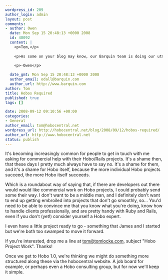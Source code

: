 ```yaml
--- 
wordpress_id: 209
author_login: admin
layout: post
comments: 
- author: Owen
  date: Mon Sep 15 20:48:13 +0000 2008
  id: 48092
  content: |
    <p>Tom,</p>
    
    <p>As some on your blog may know, our Barquin team is doing our utmost to support Hobo and to build the community and to provide additional ideas for future growth.  Our belief is that the pie will be big enough for everyone!</p>
    
    <p>-Owen</p>

  date_gmt: Mon Sep 15 20:48:13 +0000 2008
  author_email: odall@barquin.com
  author_url: http://www.barquin.com
author: Tom
title: Hobos Required
published: true
tags: []

date: 2008-09-12 09:10:56 +00:00
categories: 
- General
author_email: tom@hobocentral.net
wordpress_url: http://hobocentral.net/blog/2008/09/12/hobos-required/
author_url: http://www.hobocentral.net
status: publish
---
```

It's becoming increasingly common for people to get in touch with me asking for commercial help with their Hobo/Rails projects. It's a shame then, that these days I pretty much always have to say no. It's a shame for them, and it's a shame for Hobo itself, because the more individual Hobo projects succeed, the more Hobo itself succeeds.

Which is a roundabout way of saying that, if there are developers out there would would like commercial work on Hobo projects, I could probably send some their way. I don't want to be a middle man, and I definitely don't want to end up getting embroiled into projects that don't go smoothly, so... You'd need to be able to convince me that you know what you're doing, know how to handle clients professionally, and are pretty handy with Ruby and Rails, even if you don't (yet!) consider yourself a Hobo expert.

I even have a little project ready to go - something that James and I started but we're both too swamped to move it forward.

If you're interested, drop me a line at tom@tomlocke.com, subject "Hobo Project Work". Thanks!

Once we get to Hobo 1.0, we're thinking we might do something more structured along these via the hobocentral website. A job board for example, or perhaps even a Hobo consulting group, but for now we'll keep it simple.
